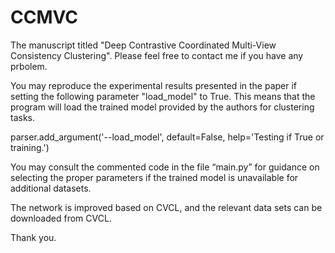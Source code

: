 # CCMVC

The manuscript titled "Deep Contrastive Coordinated Multi-View Consistency Clustering". Please feel free to contact me if you have any prbolem. 

You may reproduce the experimental results presented in the paper if setting the following parameter "load_model" to True. This means that the program will load the trained model provided by the authors for clustering tasks.

parser.add_argument('--load_model', default=False, help='Testing if True or training.')

You may consult the commented code in the file “main.py” for guidance on selecting the proper parameters if the trained model is unavailable for additional datasets.

The network is improved based on CVCL, and the relevant data sets can be downloaded from CVCL.

Thank you.



 